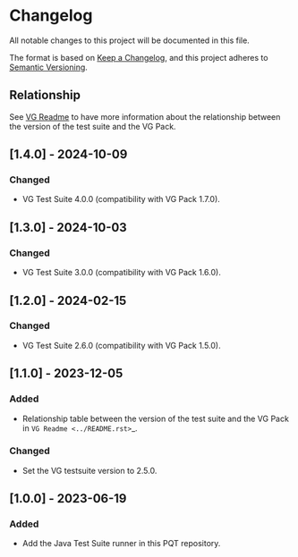 # Changelog

All notable changes to this project will be documented in this file.

The format is based on [Keep a Changelog](https://keepachangelog.com/en/1.0.0/),
and this project adheres to [Semantic Versioning](https://semver.org/spec/v2.0.0.html).

## Relationship

See [VG Readme](README.md) to have more information about the relationship between the version of the test suite and the VG Pack.

## [1.4.0] - 2024-10-09

### Changed

- VG Test Suite 4.0.0 (compatibility with VG Pack 1.7.0).

## [1.3.0] - 2024-10-03

### Changed

- VG Test Suite 3.0.0 (compatibility with VG Pack 1.6.0).

## [1.2.0] - 2024-02-15

### Changed

- VG Test Suite 2.6.0 (compatibility with VG Pack 1.5.0).

## [1.1.0] - 2023-12-05

### Added

- Relationship table between the version of the test suite and the VG Pack in `VG Readme <../README.rst>`_.

### Changed

- Set the VG testsuite version to 2.5.0.

## [1.0.0] - 2023-06-19

### Added

- Add the Java Test Suite runner in this PQT repository.
